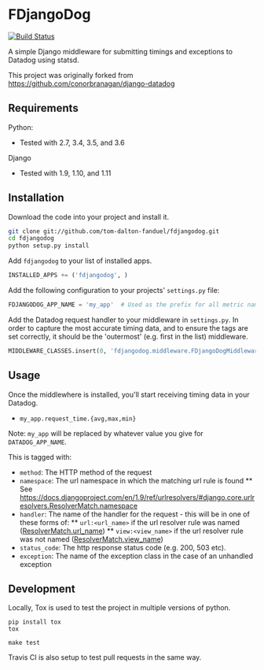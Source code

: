 # FDjangoDog

[![Build Status](https://travis-ci.org/tom-dalton-fanduel/fdjangodog.svg?branch=master)](https://travis-ci.org/tom-dalton-fanduel/fdjangodog)

A simple Django middleware for submitting timings and exceptions to Datadog using statsd.

This project was originally forked from https://github.com/conorbranagan/django-datadog


## Requirements

Python:
* Tested with 2.7, 3.4, 3.5, and 3.6

Django
* Tested with 1.9, 1.10, and 1.11


## Installation

Download the code into your project and install it.

```bash
git clone git://github.com/tom-dalton-fanduel/fdjangodog.git
cd fdjangodog
python setup.py install
```

Add `fdjangodog` to your list of installed apps.

```python
INSTALLED_APPS += ('fdjangodog', )
```

Add the following configuration to your projects' `settings.py` file:

```python
FDJANGODOG_APP_NAME = 'my_app'  # Used as the prefix for all metric names - e.g. this would give 'my_app.request_time'
```

Add the Datadog request handler to your middleware in `settings.py`. In order to capture the most accurate timing data,
and to ensure the tags are set correctly, it should be the 'outermost' (e.g. first in the list) middleware.

```python
MIDDLEWARE_CLASSES.insert(0, 'fdjangodog.middleware.FDjangoDogMiddleware')
```


## Usage

Once the middlewhere is installed, you'll start receiving timing data in your Datadog.

- `my_app.request_time.{avg,max,min}`

Note: `my_app` will be replaced by whatever value you give for `DATADOG_APP_NAME`.

This is tagged with:
* `method`: The HTTP method of the request
* `namespace`: The url namespace in which the matching url rule is found
** See https://docs.djangoproject.com/en/1.9/ref/urlresolvers/#django.core.urlresolvers.ResolverMatch.namespace
* `handler`: The name of the handler for the request - this will be in one of these forms of:
** `url:<url_name>` if the url resolver rule was named ([ResolverMatch.url_name](https://docs.djangoproject.com/en/1.11/ref/urlresolvers/#django.urls.ResolverMatch.url_name))
** `view:<view_name>` if the url resolver rule was not named ([ResolverMatch.view_name](https://docs.djangoproject.com/en/1.11/ref/urlresolvers/#django.urls.ResolverMatch.view_name))
* `status_code`: The http response status code (e.g. 200, 503 etc).
* `exception`: The name of the exception class in the case of an unhandled exception

## Development

Locally, Tox is used to test the project in multiple versions of python.

```
pip install tox
tox
```

```
make test
```

Travis CI is also setup to test pull requests in the same way.
